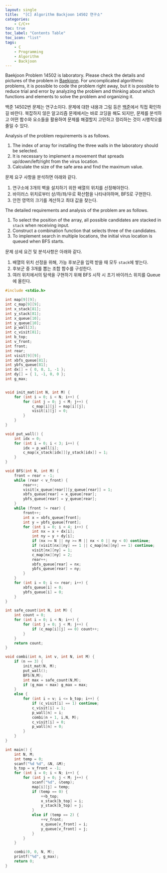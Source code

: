 ```yaml
---
layout: single
title:  "[C] Algorithm Backjoon 14502 연구소"
categories:
    - C/C++
toc: true
toc_label: "Contents Table"
toc_icon: "list"
tags: 
    - C
    - Programming
    - Algorithm
	- Backjoon
---
```




Baekjoon Problem 14502 is laboratory. Please check the details and pictures of the problem in [Baekjonn][백준]. For uncomplicated algorithmic problems, it is possible to code the problem right away, but it is possible to reduce trial and error by analyzing the problem and thinking about which functions and elements to solve the problem and organizing it.


백준 14502번 문제는 연구소이다. 문제에 대한 내용과 그림 등은 [백준][백준]에서 직접 확인하길 바란다. 복잡하지 않은 알고리즘 문제에서는 바로 코딩을 해도 되지만, 문제를 분석하고 어떤 함수와 요소들을 활용하여 문제를 해결할지 고민하고 정리하는 것이 시행착오를 줄일 수 있다. 


Analysis of the problem requirements is as follows.
1. The index of array for installing the three walls in the laboratory should be selected.
2. It is necessary to implement a movement that spreads up/down/left/right from the virus location.
3. Calculate the size of the safe area and find the maximum value.


문제 요구 사항을 분석하면 아래와 같다.  
1. 연구소에 3개의 벽을 설치하기 위한 배열의 위치를 선정해야한다.  
2. 바이러스 위치로부터 상/하/좌/우로 확산함을 나타내야하며, BFS로 구현한다. 
3. 안전 영역의 크기를 계산하고 최대 값을 찾는다. 


The detailed requirements and analysis of the problem are as follows.
1. To select the position of the array, all possible candidates are stacked in `stack` when receiving input.
2. Construct a combination function that selects three of the candidates.
4. To implement search in multiple locations, the initial virus location is queued when BFS starts.


문제 상세 요건 및 분석사항은 아래와 같다. 
1. 배열의 위치 선정을 위해, 가능 후보군을 입력 받을 때 모두 `stack`에 쌓는다.
2. 후보군 중 3개를 뽑는 조합 함수를 구성한다. 
4. 여러 위치에서의 탐색을 구현하기 위해 BFS 시작 시 초기 바이러스 위치를 Queue에 올린다. 



```c
#include <stdio.h>

int map[9][9];
int c_map[9][9];
int x_stack[81];
int y_stack[81];
int x_queue[10];
int y_queue[10];
int p_wall[3];
int c_visit[81];
int b_top;
int v_front;
int front;
int rear;
int visit[9][9];
int xbfs_queue[81];
int ybfs_queue[81];
int dx[] = { 0, 0, 1, -1 };
int dy[] = { 1, -1, 0, 0 };
int g_max;


void init_mat(int N, int M) {
	for (int i = 0; i < N; i++) {
		for (int j = 0; j < M; j++) {
			c_map[i][j] = map[i][j];
			visit[i][j] = 0;
		}
	}
}

void put_wall() {
	int idx = 0;
	for (int i = 0; i < 3; i++) {
		idx = p_wall[i];
		c_map[x_stack[idx]][y_stack[idx]] = 1;
	}	
}

void BFS(int N, int M) {
	front = rear = -1;
	while (rear < v_front) {
		rear++;
		visit[x_queue[rear]][y_queue[rear]] = 1;
		xbfs_queue[rear] = x_queue[rear];
		ybfs_queue[rear] = y_queue[rear];
	}
	while (front != rear) {
		front++;
		int x = xbfs_queue[front];
		int y = ybfs_queue[front];
		for (int i = 0; i < 4; i++) {
			int nx = x + dx[i];
			int ny = y + dy[i];
			if (nx >= N || ny >= M || nx < 0 || ny < 0) continue;
			if (visit[nx][ny] == 1 || c_map[nx][ny] == 1) continue;
			visit[nx][ny] = 1;
			c_map[nx][ny] = 2;
			rear++;
			xbfs_queue[rear] = nx;
			ybfs_queue[rear] = ny;
		}
	}
	for (int i = 0; i <= rear; i++) {
		xbfs_queue[i] = 0;
		ybfs_queue[i] = 0;
	}
}

int safe_count(int N, int M) {
	int count = 0;
	for (int i = 0; i < N; i++) {
		for (int j = 0; j < M; j++) {
			if (c_map[i][j] == 0) count++;
		}
	}
	return count;
}

void combi(int n, int v, int N, int M) {	
	if (n == 3) {
		init_mat(N, M);
		put_wall();
		BFS(N,M);
		int max = safe_count(N,M);
		if (g_max < max) g_max = max;
	}
	else {
		for (int i = v; i <= b_top; i++) {
			if (c_visit[i] == 1) continue;
			c_visit[i] = 1;
			p_wall[n] = i;
			combi(n + 1, i,N, M);
			c_visit[i] = 0;
			p_wall[n] = 0;
		}
	}
}

int main() {
	int N, M;
	int temp = 0;
	scanf("%d %d", &N, &M);
	b_top = v_front = -1;
	for (int i = 0; i < N; i++) {
		for (int j = 0; j < M; j++) {
			scanf("%d", &temp);
			map[i][j] = temp;
			if (temp == 0) {
				++b_top;
				x_stack[b_top] = i;
				y_stack[b_top] = j;
			}
			else if (temp == 2) {
				++v_front;
				x_queue[v_front] = i;
				y_queue[v_front] = j;
			}
		}
	}

	combi(0, 0, N, M);
	printf("%d", g_max);
	return 0;
}
```

[백준]: https://www.acmicpc.net/problem/14502




